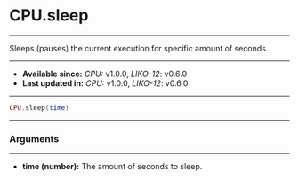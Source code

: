 # CPU.sleep
---

Sleeps (pauses) the current execution for specific amount of seconds.

---

* **Available since:** _CPU:_ v1.0.0, _LIKO-12_: v0.6.0
* **Last updated in:** _CPU:_ v1.0.0, _LIKO-12_: v0.6.0

---

```lua
CPU.sleep(time)
```

---
### Arguments
---

* **time (number):** The amount of seconds to sleep.

